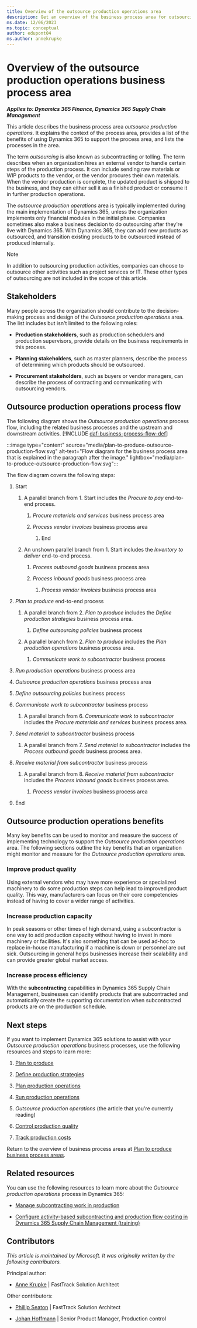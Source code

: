 ```yaml
---
title: Overview of the outsource production operations area
description: Get an overview of the business process area for outsourcing production operations in the plan to produce end-to-end business process in Dynamics 365 solutions.
ms.date: 12/06/2023
ms.topic: conceptual
author: edupont04
ms.author: annekrupke
---
```


# Overview of the outsource production operations business process area

***Applies to: Dynamics 365 Finance, Dynamics 365 Supply Chain Management***

This article describes the business process area *outsource production operations*. It explains the context of the process area, provides a list of the benefits of using Dynamics 365 to support the process area, and lists the processes in the area.

The term *outsourcing* is also known as subcontracting or tolling. The term describes when an organization hires an external vendor to handle certain steps of the production process. It can include sending raw materials or WIP products to the vendor, or the vendor procures their own materials. When the vendor production is complete, the updated product is shipped to the business, and they can either sell it as a finished product or consume it in further production operations.

The *outsource production operations* area is typically implemented during the main implementation of Dynamics 365, unless the organization implements only financial modules in the initial phase. Companies sometimes also make a business decision to do outsourcing after they're live with Dynamics 365. With Dynamics 365, they can add new products as outsourced, and transition existing products to be outsourced instead of produced internally.

> [!NOTE]
> In addition to outsourcing production activities, companies can choose to outsource other activities such as project services or IT. These other types of outsourcing are not included in the scope of this article.

## Stakeholders 

Many people across the organization should contribute to the decision-making process and design of the *Outsource production operations* area. The list includes but isn't limited to the following roles:

- **Production stakeholders**, such as production schedulers and production supervisors, provide details on the business requirements in this process.

- **Planning stakeholders**, such as master planners, describe the process of determining which products should be outsourced.

- **Procurement stakeholders**, such as buyers or vendor managers, can describe the process of contracting and communicating with outsourcing vendors.

## Outsource production operations process flow 

The following diagram shows the *Outsource production operations* process flow, including the related business processes and the upstream and downstream activities. [!INCLUDE [daf-business-process-flow-def](~/../shared-content/shared/guidance-includes/daf-business-process-flow-def.md)]

:::image type="content" source="media/plan-to-produce-outsource-production-flow.svg" alt-text="Flow diagram for the business process area that is explained in the paragraph after the image." lightbox="media/plan-to-produce-outsource-production-flow.svg":::

The flow diagram covers the following steps:

1. Start

    1. A parallel branch from 1. Start includes the *Procure to pay* end-to-end process.

        1. *Procure materials and services* business process area

        2. *Process vendor invoices* business process area

            1. End

    2. An unshown parallel branch from 1. Start includes the *Inventory to deliver* end-to-end process.

        1. *Process outbound goods* business process area

        2. *Process inbound goods* business process area

            1. *Process vendor invoices* business process area

2. *Plan to produce* end-to-end process

    1. A parallel branch from 2. *Plan to produce* includes the *Define production strategies* business process area.

        1. *Define outsourcing policies* business process

    2. A parallel branch from 2. *Plan to produce* includes the *Plan production operations* business process area.

        1. *Communicate work to subcontractor* business process

3. *Run production operations* business process area

4. *Outsource production operations* business process area

5. *Define outsourcing policies* business process

6. *Communicate work to subcontractor* business process

    1. A parallel branch from 6. *Communicate work to subcontractor* includes the *Procure materials and services* business process area.

7. *Send material to subcontractor* business process

    1. A parallel branch from 7. *Send material to subcontractor* includes the *Process outbound goods* business process area.

8. *Receive material from subcontractor* business process

    1. A parallel branch from 8. *Receive material from subcontractor* includes the *Process inbound goods* business process area.

        1. *Process vendor invoices* business process area

9. End

## Outsource production operations benefits

Many key benefits can be used to monitor and measure the success of implementing technology to support the *Outsource production operations* area. The following sections outline the key benefits that an organization might monitor and measure for the *Outsource production operations* area. 

### Improve product quality

Using external vendors who may have more experience or specialized machinery to do some production steps can help lead to improved product quality. This way, manufacturers can focus on their core competencies instead of having to cover a wider range of activities.

### Increase production capacity

In peak seasons or other times of high demand, using a subcontractor is one way to add production capacity without having to invest in more machinery or facilities. It's also something that can be used ad-hoc to replace in-house manufacturing if a machine is down or personnel are out sick. Outsourcing in general helps businesses increase their scalability and can provide greater global market access.

### Increase process efficiency

With the **subcontracting** capabilities in Dynamics 365 Supply Chain Management, businesses can identify products that are subcontracted and automatically create the supporting documentation when subcontracted products are on the production schedule.

## Next steps

If you want to implement Dynamics 365 solutions to assist with your *Outsource production operations* business processes, use the following resources and steps to learn more:

1. [Plan to produce](plan-to-produce-overview.md)  

2. [Define production strategies](plan-to-produce-define-production-strategies.md)

3. [Plan production operations](plan-to-produce-plan-production-operations-overview.md)  

4. [Run production operations](plan-to-produce-execute-production-operations-overview.md)  

5. *Outsource production operations* (the article that you're currently reading)

6. [Control production quality](plan-to-produce-control-production-quality-overview.md)  

7. [Track production costs](plan-to-produce-track-production-costs-overview.md)  

Return to the overview of business process areas at [Plan to produce business process areas](plan-to-produce-areas.md). 

## Related resources

You can use the following resources to learn more about the *Outsource production operations* process in Dynamics 365:

- [Manage subcontracting work in production](/dynamics365/supply-chain/production-control/manage-subcontract-work-production)  

- [Configure activity-based subcontracting and production flow costing in Dynamics 365 Supply Chain Management (training)](/training/modules/configure-subcontracting-flow-dyn365-supply-chain-mgmt)  

<!-- ## Tags

*Industries* Manufacturing (20-39), Wholesale Trade (50-51), Retail Trade (52-59)

*Stakeholders:* Accounts payable, Finance, Production, Purchasing, Operations

*Products:* Dynamics 365 Finance, Dynamics 365 Supply Chain Management -->

## Contributors

*This article is maintained by Microsoft. It was originally written by the following contributors.*

Principal author:

- [Anne Krupke](https://www.linkedin.com/in/annekrupke/) | FastTrack Solution Architect  

Other contributors:

- [Phillip Seaton](https://www.linkedin.com/in/pbseaton/) | FastTrack Solution Architect  

- [Johan Hoffmann](https://www.linkedin.com/in/johan-hoffmann-1ba1b83/) | Senior Product Manager, Production control
